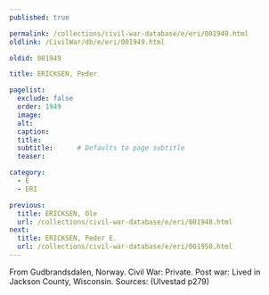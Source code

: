 ```yaml
---
published: true

permalink: /collections/civil-war-database/e/eri/001949.html
oldlink: /CivilWar/db/e/eri/001949.html

oldid: 001949

title: ERICKSEN, Peder

pagelist:
  exclude: false
  order: 1949
  image: 
  alt:
  caption:
  title:
  subtitle:      # Defaults to page subtitle
  teaser:

category: 
  - E 
  - ERI

previous:
  title: ERICKSEN, Ole
  url: /collections/civil-war-database/e/eri/001948.html  
next:
  title: ERICKSEN, Peder E.
  url: /collections/civil-war-database/e/eri/001950.html   
---
```

From Gudbrandsdalen, Norway. Civil War: Private. Post war: Lived in Jackson County, Wisconsin. Sources: (Ulvestad p279)